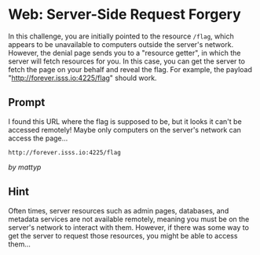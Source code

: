 # Web: Server-Side Request Forgery
In this challenge, you are initially pointed to the resource `/flag`, 
which appears to be unavailable to computers outside the server's 
network. However, the denial page sends you to a "resource getter", in 
which the server will fetch resources for you. In this case, you can get 
the server to fetch the page on your behalf and reveal the flag.
For example, the payload "http://forever.isss.io:4225/flag" should work.

## Prompt
I found this URL where the flag is supposed to be, but it looks it can't 
be accessed remotely! Maybe only computers on the server's network can 
access the page...

`http://forever.isss.io:4225/flag`

_by mattyp_

## Hint
Often times, server resources such as admin pages, databases, and 
metadata services are not available remotely, meaning you must be on 
the server's network to interact with them. However, if there was some 
way to get the server to request those resources, you might be able to 
access them...

